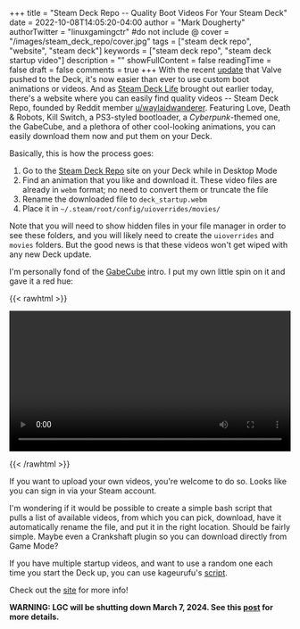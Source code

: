 +++
title = "Steam Deck Repo -- Quality Boot Videos For Your Steam Deck"
date = 2022-10-08T14:05:20-04:00
author = "Mark Dougherty"
authorTwitter = "linuxgamingctr" #do not include @
cover = "/images/steam_deck_repo/cover.jpg"
tags = ["steam deck repo", "website", "steam deck"]
keywords = ["steam deck repo", "steam deck startup video"]
description = ""
showFullContent = false
readingTime = false
draft = false
comments = true
+++
With the recent [update](https://linuxgamingcentral.com/posts/steamos-3.3.2-and-steam-deck-client-update-10-5-2022/) that Valve pushed to the Deck, it's now easier than ever to use custom boot animations or videos. And as [Steam Deck Life](https://steamdecklife.com/2022/10/08/steam-deck-repo-lets-you-upload-and-share-steam-deck-boot-videos/) brought out earlier today, there's a website where you can easily find quality videos -- Steam Deck Repo, founded by Reddit member [u/waylaidwanderer](https://www.reddit.com/user/waylaidwanderer). Featuring Love, Death & Robots, Kill Switch, a PS3-styled bootloader, a *Cyberpunk*-themed one, the GabeCube, and a plethora of other cool-looking animations, you can easily download them now and put them on your Deck.

Basically, this is how the process goes:
1. Go to the [Steam Deck Repo](https://steamdeckrepo.com/) site on your Deck while in Desktop Mode
2. Find an animation that you like and download it. These video files are already in `webm` format; no need to convert them or truncate the file
3. Rename the downloaded file to `deck_startup.webm`
4. Place it in `~/.steam/root/config/uioverrides/movies/`

Note that you will need to show hidden files in your file manager in order to see these folders, and you will likely need to create the `uioverrides` and `movies` folders. But the good news is that these videos won't get wiped with any new Deck update.

I'm personally fond of the [GabeCube](https://steamdeckrepo.com/post/6YWNE/valve_gabecube) intro. I put my own little spin on it and gave it a red hue:

{{< rawhtml >}} 

<video width=100% controls>
    <source src="/videos/gabecube.mp4" type="video/mp4">
    Your browser does not support the video tag.
</video>

{{< /rawhtml >}}

If you want to upload your own videos, you're welcome to do so. Looks like you can sign in via your Steam account.

I'm wondering if it would be possible to create a simple bash script that pulls a list of available videos, from which you can pick, download, have it automatically rename the file, and put it in the right location. Should be fairly simple. Maybe even a Crankshaft plugin so you can download directly from Game Mode?

If you have multiple startup videos, and want to use a random one each time you start the Deck up, you can use kageurufu's [script](https://github.com/kageurufu/steamdeck_startup_animations).

Check out the [site](https://steamdeckrepo.com) for more info!

**WARNING: LGC will be shutting down March 7, 2024. See this [post](https://linuxgamingcentral.com/posts/the-end-of-lgc/) for more details.**

